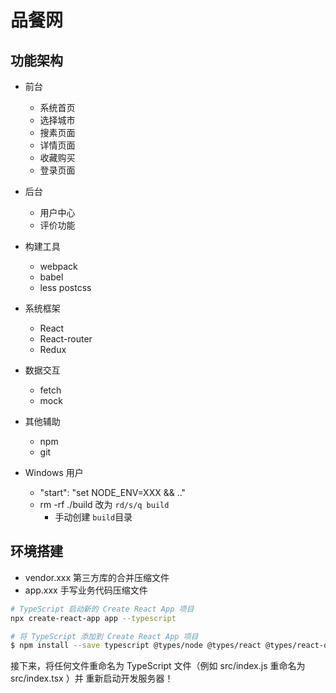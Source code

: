 # 品餐网

## 功能架构

- 前台
  - 系统首页
  - 选择城市
  - 搜素页面
  - 详情页面
  - 收藏购买
  - 登录页面
- 后台
  - 用户中心
  - 评价功能

- 构建工具
  - webpack
  - babel
  - less postcss
- 系统框架
  - React
  - React-router
  - Redux
- 数据交互
  - fetch
  - mock
- 其他辅助
  - npm
  - git

- Windows 用户
  - "start": "set NODE_ENV=XXX &&  .."
  - rm -rf ./build 改为 `rd/s/q build`
    - 手动创建 `build`目录

## 环境搭建

- vendor.xxx 第三方库的合并压缩文件
- app.xxx 手写业务代码压缩文件

```sh
# TypeScript 启动新的 Create React App 项目
npx create-react-app app --typescript

# 将 TypeScript 添加到 Create React App 项目
$ npm install --save typescript @types/node @types/react @types/react-dom @types/jest stylus stylus-loader
```

接下来，将任何文件重命名为 TypeScript 文件（例如 src/index.js 重命名为 src/index.tsx ）并 重新启动开发服务器！